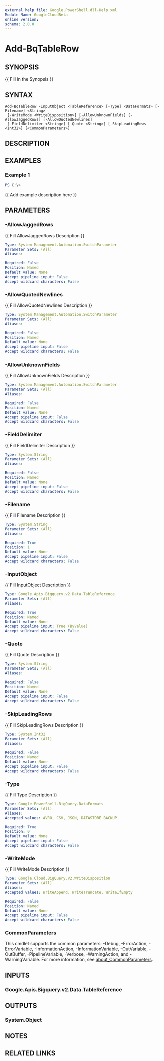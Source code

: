 ```yaml
---
external help file: Google.PowerShell.dll-Help.xml
Module Name: GoogleCloudBeta
online version:
schema: 2.0.0
---
```


# Add-BqTableRow

## SYNOPSIS
{{ Fill in the Synopsis }}

## SYNTAX

```
Add-BqTableRow -InputObject <TableReference> [-Type] <DataFormats> [-Filename] <String>
 [-WriteMode <WriteDisposition>] [-AllowUnknownFields] [-AllowJaggedRows] [-AllowQuotedNewlines]
 [-FieldDelimiter <String>] [-Quote <String>] [-SkipLeadingRows <Int32>] [<CommonParameters>]
```

## DESCRIPTION


## EXAMPLES

### Example 1
```powershell
PS C:\> 
```

{{ Add example description here }}

## PARAMETERS

### -AllowJaggedRows
{{ Fill AllowJaggedRows Description }}

```yaml
Type: System.Management.Automation.SwitchParameter
Parameter Sets: (All)
Aliases:

Required: False
Position: Named
Default value: None
Accept pipeline input: False
Accept wildcard characters: False
```

### -AllowQuotedNewlines
{{ Fill AllowQuotedNewlines Description }}

```yaml
Type: System.Management.Automation.SwitchParameter
Parameter Sets: (All)
Aliases:

Required: False
Position: Named
Default value: None
Accept pipeline input: False
Accept wildcard characters: False
```

### -AllowUnknownFields
{{ Fill AllowUnknownFields Description }}

```yaml
Type: System.Management.Automation.SwitchParameter
Parameter Sets: (All)
Aliases:

Required: False
Position: Named
Default value: None
Accept pipeline input: False
Accept wildcard characters: False
```

### -FieldDelimiter
{{ Fill FieldDelimiter Description }}

```yaml
Type: System.String
Parameter Sets: (All)
Aliases:

Required: False
Position: Named
Default value: None
Accept pipeline input: False
Accept wildcard characters: False
```

### -Filename
{{ Fill Filename Description }}

```yaml
Type: System.String
Parameter Sets: (All)
Aliases:

Required: True
Position: 1
Default value: None
Accept pipeline input: False
Accept wildcard characters: False
```

### -InputObject
{{ Fill InputObject Description }}

```yaml
Type: Google.Apis.Bigquery.v2.Data.TableReference
Parameter Sets: (All)
Aliases:

Required: True
Position: Named
Default value: None
Accept pipeline input: True (ByValue)
Accept wildcard characters: False
```

### -Quote
{{ Fill Quote Description }}

```yaml
Type: System.String
Parameter Sets: (All)
Aliases:

Required: False
Position: Named
Default value: None
Accept pipeline input: False
Accept wildcard characters: False
```

### -SkipLeadingRows
{{ Fill SkipLeadingRows Description }}

```yaml
Type: System.Int32
Parameter Sets: (All)
Aliases:

Required: False
Position: Named
Default value: None
Accept pipeline input: False
Accept wildcard characters: False
```

### -Type
{{ Fill Type Description }}

```yaml
Type: Google.PowerShell.BigQuery.DataFormats
Parameter Sets: (All)
Aliases:
Accepted values: AVRO, CSV, JSON, DATASTORE_BACKUP

Required: True
Position: 0
Default value: None
Accept pipeline input: False
Accept wildcard characters: False
```

### -WriteMode
{{ Fill WriteMode Description }}

```yaml
Type: Google.Cloud.BigQuery.V2.WriteDisposition
Parameter Sets: (All)
Aliases:
Accepted values: WriteAppend, WriteTruncate, WriteIfEmpty

Required: False
Position: Named
Default value: None
Accept pipeline input: False
Accept wildcard characters: False
```

### CommonParameters
This cmdlet supports the common parameters: -Debug, -ErrorAction, -ErrorVariable, -InformationAction, -InformationVariable, -OutVariable, -OutBuffer, -PipelineVariable, -Verbose, -WarningAction, and -WarningVariable. For more information, see [about_CommonParameters](http://go.microsoft.com/fwlink/?LinkID=113216).

## INPUTS

### Google.Apis.Bigquery.v2.Data.TableReference

## OUTPUTS

### System.Object
## NOTES

## RELATED LINKS
